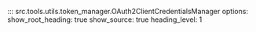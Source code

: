 ::: src.tools.utils.token_manager.OAuth2ClientCredentialsManager
    options:
        show_root_heading: true
        show_source: true
        heading_level: 1